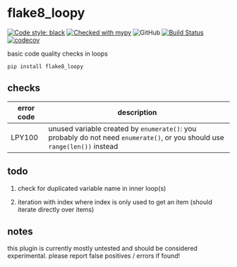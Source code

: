 # flake8_loopy
[![Code style: black](https://img.shields.io/badge/code%20style-black-000000.svg)](https://github.com/psf/black) [![Checked with mypy](http://www.mypy-lang.org/static/mypy_badge.svg)](http://mypy-lang.org/) ![GitHub](https://img.shields.io/github/license/bdscharf/flake8_loopy) [![Build Status](https://www.travis-ci.com/bdscharf/flake8_loopy.svg?branch=main)](https://www.travis-ci.com/bdscharf/flake8_loopy) [![codecov](https://codecov.io/gh/bdscharf/flake8_loopy/branch/main/graph/badge.svg?token=NKEANWPS8P)](https://codecov.io/gh/bdscharf/flake8_loopy)

basic code quality checks in loops

```pip install flake8_loopy```

## checks
| error code      | description |
| ----------- | ----------- |
| LPY100      | unused variable created by ```enumerate()```: you probably do not need ```enumerate()```, or you should use ```range(len())``` instead      |

## todo
1) check for duplicated variable name in inner loop(s)

2) iteration with index where index is only used to get an item (should iterate directly over items)


## notes
this plugin is currently mostly untested and should be considered experimental. please report false positives / errors if found!
